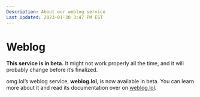 ```yaml
---
Description: About our weblog service  
Last Updated: 2023-01-30 3:47 PM EST
---
```


# Weblog

<div class="container yellow-3-bg gray-9-fg">
<i class="fa-solid fa-flask"></i> <strong>This service is in beta.</strong> It might not work properly all the time, and it will probably change before it’s finalized.
</div>

omg.lol’s weblog service, **weblog.lol**, is now available in beta. You can learn more about it and read its documentation over on [weblog.lol](https://weblog.lol).